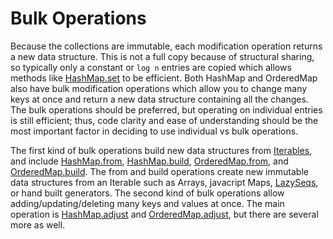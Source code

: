 # Bulk Operations

Because the collections are immutable, each modification operation returns a new
data structure. This is not a full copy because of structural sharing, so
typically only a constant or `log n` entries are copied which allows methods like
[HashMap.set](api/HashMap.mdx#set) to be efficient. Both HashMap and OrderedMap
also have bulk modification operations which allow you to change many keys at once
and return a new data structure containing all the changes. The bulk operations should
be preferred, but operating on individual entries is still efficient; thus, code clarity
and ease of understanding should be the most important factor in deciding to use individual vs bulk operations.

The first kind of bulk operations build new data structures from
[Iterables](https://developer.mozilla.org/en-US/docs/Web/JavaScript/Reference/Iteration_protocols), and include
[HashMap.from](api/HashMap.mdx#from), [HashMap.build](api/HashMap.mdx#build), [OrderedMap.from](api/OrderedMap.mdx#from),
and [OrderedMap.build](api/OrderedMap.mdx#build). The from and build operations create new immutable data structures from an Iterable such as Arrays, javacript Maps, [LazySeqs](api/LazySeq.mdx), or hand built generators. The second kind of bulk operations allow adding/updating/deleting many keys and values
at once. The main operation is [HashMap.adjust](api/HashMap.mdx#adjust) and [OrderedMap.adjust](api/OrderedMap.mdx#adjust), but there are
several more as well.
